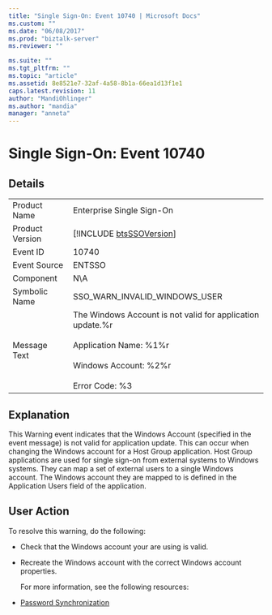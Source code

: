 ```yaml
---
title: "Single Sign-On: Event 10740 | Microsoft Docs"
ms.custom: ""
ms.date: "06/08/2017"
ms.prod: "biztalk-server"
ms.reviewer: ""

ms.suite: ""
ms.tgt_pltfrm: ""
ms.topic: "article"
ms.assetid: 8e8521e7-32af-4a58-8b1a-66ea1d13f1e1
caps.latest.revision: 11
author: "MandiOhlinger"
ms.author: "mandia"
manager: "anneta"
---
```

# Single Sign-On: Event 10740
## Details  

|                 |                                                                                                                                                            |
|-----------------|------------------------------------------------------------------------------------------------------------------------------------------------------------|
|  Product Name   |                                                                 Enterprise Single Sign-On                                                                  |
| Product Version |                                                [!INCLUDE [btsSSOVersion](../includes/btsssoversion-md.md)]                                                 |
|    Event ID     |                                                                           10740                                                                            |
|  Event Source   |                                                                           ENTSSO                                                                           |
|    Component    |                                                                            N\A                                                                             |
|  Symbolic Name  |                                                               SSO_WARN_INVALID_WINDOWS_USER                                                                |
|  Message Text   | The Windows Account is not valid for application update.%r<br /><br /> Application Name: %1%r<br /><br /> Windows Account: %2%r<br /><br /> Error Code: %3 |

## Explanation  
 This Warning event indicates that the Windows Account (specified in the event message) is not valid for application update. This can occur when changing the Windows account for a Host Group application. Host Group applications are used for single sign-on from external systems to Windows systems. They can map a set of external users to a single Windows account. The Windows account they are mapped to is defined in the Application Users field of the application.  

## User Action  
 To resolve this warning, do the following:  

- Check that the Windows account your are using is valid.  

- Recreate the Windows account with the correct Windows account properties.  

  For more information, see the following resources:  

- [Password Synchronization](../core/password-synchronization2.md)
